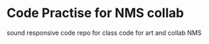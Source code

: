 Code Practise for NMS collab
===============

sound responsive code repo for class code for art and collab NMS
